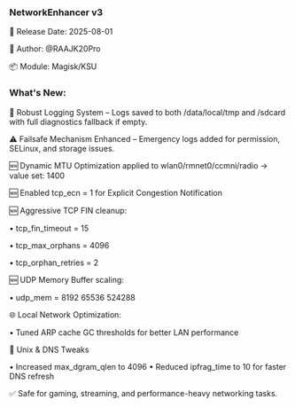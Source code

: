 ### NetworkEnhancer v3

📅 Release Date: 2025-08-01

👤 Author: @RAAJK20Pro

📦 Module: Magisk/KSU

### What's New:

📁 Robust Logging System – Logs saved to both /data/local/tmp and /sdcard with full diagnostics fallback if empty.

⚠️ Failsafe Mechanism Enhanced – Emergency logs added for permission, SELinux, and storage issues.

🆕 Dynamic MTU Optimization applied to wlan0/rmnet0/ccmni/radio → value set: 1400

🆕 Enabled tcp_ecn = 1 for Explicit Congestion Notification

🆕 Aggressive TCP FIN cleanup:

   • tcp_fin_timeout = 15
   
   • tcp_max_orphans = 4096
   
   • tcp_orphan_retries = 2
   
🆕 UDP Memory Buffer scaling:

   • udp_mem = 8192 65536 524288

🌐 Local Network Optimization:

• Tuned ARP cache GC thresholds for better LAN performance

🧵 Unix & DNS Tweaks

• Increased max_dgram_qlen to 4096
• Reduced ipfrag_time to 10 for faster DNS refresh

✅ Safe for gaming, streaming, and performance-heavy networking tasks.
